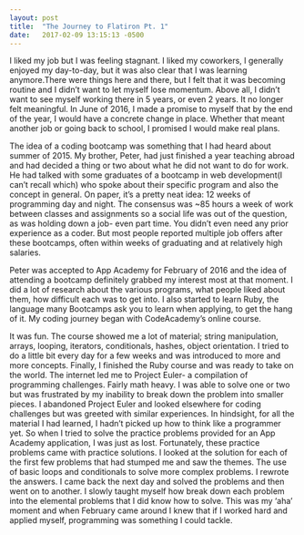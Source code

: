 ```yaml
---
layout: post
title:  "The Journey to Flatiron Pt. 1"
date:   2017-02-09 13:15:13 -0500
---
```



I liked my job but I was feeling stagnant. I liked my coworkers, I generally enjoyed my day-to-day, but it was also clear that I was learning anymore.There were things here and there, but I felt that it was becoming routine and I didn’t want to let myself lose momentum. Above all, I didn’t want to see myself working there in 5 years, or even 2 years. It no longer felt meaningful. In June of 2016, I made a promise to myself that by the end of the year, I would have a concrete change in place. Whether that meant another job or going back to school, I promised I would make real plans. 

The idea of a coding bootcamp was something that I had heard about summer of 2015. My brother, Peter, had just finished a year teaching abroad and had decided a thing or two about what he did not want to do for work. He had talked with some graduates of a bootcamp in web development(I can’t recall which) who spoke about their specific program and also the concept in general. On paper, it’s a pretty neat idea: 12 weeks of programming day and night. The consensus was ~85 hours a week of work between classes and assignments so a social life was out of the question, as was holding down a job- even part time. You didn’t even need any prior experience as a coder. But most people reported multiple job offers after these bootcamps, often within weeks of graduating and at relatively high salaries. 

Peter was accepted to App Academy for February of 2016 and the idea of attending a bootcamp definitely grabbed my interest most at that moment. I did a lot of research about the various programs, what people liked about them, how difficult each was to get into. I also started to learn Ruby, the language many Bootcamps ask you to learn when applying, to get the hang of it. My coding journey began with CodeAcademy’s online course. 

It was fun. The course showed me a lot of material; string manipulation, arrays, looping, iterators, conditionals, hashes, object orientation. I tried to do a little bit every day for a few weeks and was introduced to more and more concepts. Finally, I finished the Ruby course and was ready to take on the world. The internet led me to Project Euler- a compilation of programming challenges. Fairly math heavy. I was able to solve one or two but was frustrated by my inability to break down the problem into smaller pieces. I abandoned Project Euler and looked elsewhere for coding challenges but was greeted with similar experiences. In hindsight, for all the material I had learned, I hadn’t picked up how to think like a programmer yet. So when I tried to solve the practice problems provided for an App Academy application, I was just as lost. Fortunately, these practice problems came with practice solutions. I looked at the solution for each of the first few problems that had stumped me and saw the themes. The use of basic loops and conditionals to solve more complex problems. I rewrote the answers. I came back the next day and solved the problems and then went on to another. I slowly taught myself how break down each problem into the elemental problems that I did know how to solve. This was my ‘aha’ moment and when February came around I knew that if I worked hard and applied myself, programming was something I could tackle. 



